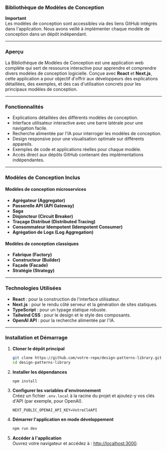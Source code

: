 ### Bibliothèque de Modèles de Conception  
**Important**  
Les modèles de conception sont accessibles via des liens GitHub intégrés dans l'application. Nous avons veillé à implémenter chaque modèle de conception dans un dépôt indépendant.  

---

### **Aperçu**  
La Bibliothèque de Modèles de Conception est une application web complète qui sert de ressource interactive pour apprendre et comprendre divers modèles de conception logicielle. Conçue avec **React** et **Next.js**, cette application a pour objectif d'offrir aux développeurs des explications détaillées, des exemples, et des cas d'utilisation concrets pour les principaux modèles de conception.  

---

### **Fonctionnalités**  
- Explications détaillées des différents modèles de conception.  
- Interface utilisateur interactive avec une barre latérale pour une navigation facile.  
- Recherche alimentée par l'IA pour interroger les modèles de conception.  
- Design responsive pour une visualisation optimale sur différents appareils.  
- Exemples de code et applications réelles pour chaque modèle.  
- Accès direct aux dépôts GitHub contenant des implémentations indépendantes.  

---

### **Modèles de Conception Inclus**  
#### **Modèles de conception microservices**  
- **Agrégateur (Aggregator)**  
- **Passerelle API (API Gateway)**  
- **Saga**  
- **Disjoncteur (Circuit Breaker)**  
- **Traçage Distribué (Distributed Tracing)**  
- **Consommateur Idempotent (Idempotent Consumer)**  
- **Agrégation de Logs (Log Aggregation)**  

#### **Modèles de conception classiques**  
- **Fabrique (Factory)**  
- **Constructeur (Builder)**  
- **Façade (Facade)**  
- **Stratégie (Strategy)**  

---

### **Technologies Utilisées**  
- **React** : pour la construction de l'interface utilisateur.  
- **Next.js** : pour le rendu côté serveur et la génération de sites statiques.  
- **TypeScript** : pour un typage statique robuste.  
- **Tailwind CSS** : pour le design et le style des composants.  
- **OpenAI API** : pour la recherche alimentée par l'IA.  

---

### **Installation et Démarrage**  

1. **Cloner le dépôt principal**  
   ```bash
   git clone https://github.com/votre-repo/design-patterns-library.git
   cd design-patterns-library
   ```

2. **Installer les dépendances**  
   ```bash
   npm install
   ```

3. **Configurer les variables d'environnement**  
   Créez un fichier `.env.local` à la racine du projet et ajoutez-y vos clés d'API (par exemple, pour OpenAI).  
   ```env
   NEXT_PUBLIC_OPENAI_API_KEY=VotreCléAPI
   ```

4. **Démarrer l'application en mode développement**  
   ```bash
   npm run dev
   ```

5. **Accéder à l'application**  
   Ouvrez votre navigateur et accédez à : [http://localhost:3000](http://localhost:3000).  

